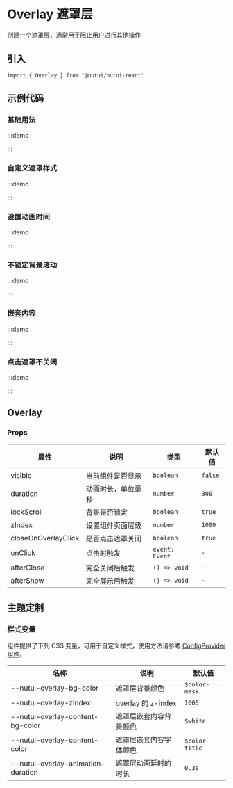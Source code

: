# Overlay 遮罩层

创建一个遮罩层，通常用于阻止用户进行其他操作

## 引入

```tsx
import { Overlay } from '@nutui/nutui-react'
```

## 示例代码

### 基础用法

:::demo

<CodeBlock src='h5/demo1.tsx'></CodeBlock>

:::

### 自定义遮罩样式

:::demo

<CodeBlock src='h5/demo2.tsx'></CodeBlock>

:::

### 设置动画时间

:::demo

<CodeBlock src='h5/demo3.tsx'></CodeBlock>

:::

### 不锁定背景滚动

:::demo

<CodeBlock src='h5/demo4.tsx'></CodeBlock>

:::

### 嵌套内容

:::demo

<CodeBlock src='h5/demo5.tsx'></CodeBlock>

:::

### 点击遮罩不关闭

:::demo

<CodeBlock src='h5/demo6.tsx'></CodeBlock>

:::

## Overlay

### Props

| 属性 | 说明 | 类型 | 默认值 |
| --- | --- | --- | --- |
| visible | 当前组件是否显示 | `boolean` | `false` |
| duration | 动画时长，单位毫秒 | `number` | `300` |
| lockScroll | 背景是否锁定 | `boolean` | `true` |
| zIndex | 设置组件页面层级 | `number` | `1000` |
| closeOnOverlayClick | 是否点击遮罩关闭 | `boolean` | `true` |
| onClick | 点击时触发 | `event: Event` | `-` |
| afterClose | 完全关闭后触发 | `() => void` | `-` |
| afterShow | 完全展示后触发 | `() => void` | `-` |

## 主题定制

### 样式变量

组件提供了下列 CSS 变量，可用于自定义样式，使用方法请参考 [ConfigProvider 组件](#/zh-CN/component/configprovider)。

| 名称 | 说明 | 默认值 |
| --- | --- | --- |
| \--nutui-overlay-bg-color | 遮罩层背景颜色 | `$color-mask` |
| \--nutui-overlay-zIndex | overlay 的 z-index | `1000` |
| \--nutui-overlay-content-bg-color | 遮罩层嵌套内容背景颜色 | `$white` |
| \--nutui-overlay-content-color | 遮罩层嵌套内容字体颜色 | `$color-title` |
| \--nutui-overlay-animation-duration | 遮罩层动画延时的时长 | `0.3s` |
